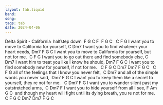 ```yaml
---
layout: tab.liquid
band:
song:
tags: tab
date: 2024-04-06
---
```

Delta Spirit - California  halfstep down  F    G    C     F    F    G    C     C    F                                     G I want you to move to California for yourself, C                                       Dm7 I want you to find whatever your heart needs, Dm7               F                    G                  C I want you to move to California for yourself, but not for me.  C    F                                        G I want you to go out there and find somebody else, C                                      Dm7 I want him to treat you like I know he should, Dm7               F                   G                  C I want you to find somebody new for yourself, if not for me.   C    F      G C    Dm7 Dm7  F      G     C   C    F                                     G all of the feelings that I know you never felt,  C                                    Dm7 and all of the simple words you never said,  Dm7             F                         G                       C I want you to keep them like a secret to yourself, they re not for me.   C        Dm7                    F                   G I want you to wander silent past my outstretched arms,  C                      Dm7             F I want you to hide yourself from all I see, F                                Am                G                  C      and though my heart will fight until its dying breath, you re not for me.  C    F      G C    Dm7 Dm7  F      G     C 


